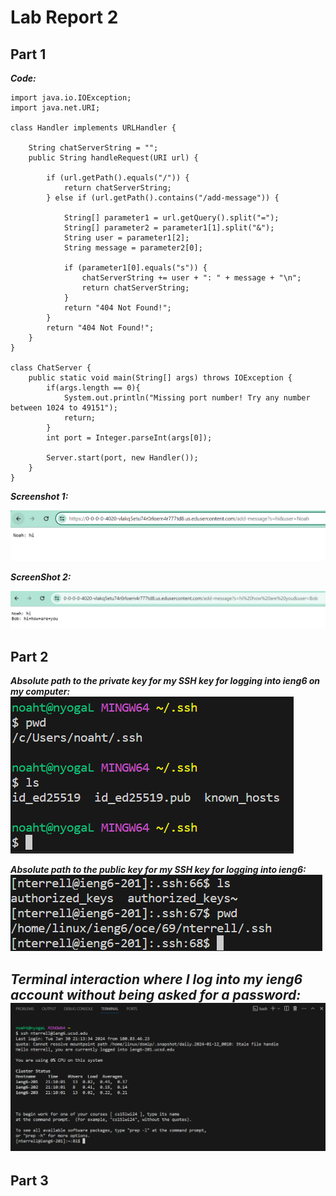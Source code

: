 # Lab Report 2
## Part 1
***Code:***
```
import java.io.IOException;
import java.net.URI;

class Handler implements URLHandler {

    String chatServerString = "";
    public String handleRequest(URI url) {

        if (url.getPath().equals("/")) {
            return chatServerString;
        } else if (url.getPath().contains("/add-message")) {
            
            String[] parameter1 = url.getQuery().split("=");
            String[] parameter2 = parameter1[1].split("&");
            String user = parameter1[2];
            String message = parameter2[0];

            if (parameter1[0].equals("s")) {
                chatServerString += user + ": " + message + "\n";
                return chatServerString;   
            } 
            return "404 Not Found!";
        }
        return "404 Not Found!";
    }
}

class ChatServer {
    public static void main(String[] args) throws IOException {
        if(args.length == 0){
            System.out.println("Missing port number! Try any number between 1024 to 49151");
            return;
        }
        int port = Integer.parseInt(args[0]);

        Server.start(port, new Handler());
    }
}
```

***Screenshot 1:***

![Image](Screenshot1lab2.png)

***ScreenShot 2:***

![Image](Screenshot2lab2.png)

## Part 2 
***Absolute path to the private key for my SSH key for logging into ieng6 on my computer:***
![Image](p2sc1labreport2.png)

***Absolute path to the public key for my SSH key for logging into ieng6:***
![Image](p2sc2labrport2.png)

***Terminal interaction where I log into my ieng6 account without being asked for a password:***
![Image](p2sc3labreport2.png)
---
## Part 3
